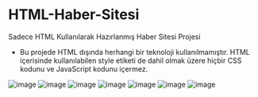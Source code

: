 # HTML-Haber-Sitesi
Sadece HTML Kullanılarak Hazırlanmış Haber Sitesi Projesi

- Bu projede HTML dışında herhangi bir teknoloji kullanılmamıştır. HTML içerisinde kullanılabilen style etiketi de dahil olmak üzere hiçbir CSS kodunu ve JavaScript kodunu içermez.

![image](https://user-images.githubusercontent.com/92182480/211216373-672259ab-9e8a-4f7c-9735-528acfb31780.png)
![image](https://user-images.githubusercontent.com/92182480/211216394-be6c8703-e6d8-4c78-8b1a-bc7ccb700b85.png)
![image](https://user-images.githubusercontent.com/92182480/211216405-2f789f11-2bfd-42fc-b000-607d20215f04.png)
![image](https://user-images.githubusercontent.com/92182480/211216423-dfc9ed76-eb55-49f6-b144-806084792f65.png)
![image](https://user-images.githubusercontent.com/92182480/211216431-b4e6a768-b92d-46f8-b66a-3bdd72540fa7.png)
![image](https://user-images.githubusercontent.com/92182480/211216456-93125469-3d0b-4787-85b1-c7648da2de13.png)
![image](https://user-images.githubusercontent.com/92182480/211216468-948d3c06-b3f3-4c9c-8480-28812c66636d.png)
